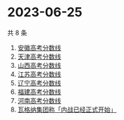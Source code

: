 # 2023-06-25

共 8 条

<!-- BEGIN -->
<!-- 最后更新时间 Sun Jun 25 2023 00:09:35 GMT+0800 (China Standard Time) -->

1. [安徽高考分数线](https://www.zhihu.com/search?q=安徽高考分数线)
1. [天津高考分数线](https://www.zhihu.com/search?q=天津高考分数线)
1. [山西高考分数线](https://www.zhihu.com/search?q=山西高考分数线)
1. [江苏高考分数线](https://www.zhihu.com/search?q=江苏高考分数线)
1. [辽宁高考分数线](https://www.zhihu.com/search?q=辽宁高考分数线)
1. [福建高考分数线](https://www.zhihu.com/search?q=福建高考分数线)
1. [河南高考分数线](https://www.zhihu.com/search?q=河南高考分数线)
1. [瓦格纳集团称「内战已经正式开始」](https://www.zhihu.com/search?q=瓦格纳集团称「内战已经正式开始」)

<!-- END -->
